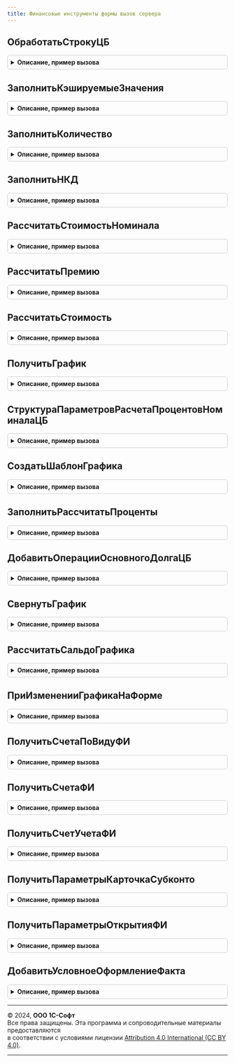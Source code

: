 ```yaml
---
title: Финансовые инструменты формы вызов сервера
---
```



## ОбработатьСтрокуЦБ
<details style="margin: 1em 0; padding: 0.5em; border: 1px solid #ccc; border-radius: 6px;">

<summary style="font-weight: bold; cursor: pointer;">Описание, пример вызова</summary>

```bsl

Процедура ОбработатьСтрокуЦБ(СтрокаЦБ, СтруктураДействий, КэшируемыеЗначения) Экспорт
```

Пример вызова
```bsl
ФинансовыеИнструментыФормыВызовСервера.ОбработатьСтрокуЦБ(СтрокаЦБ, СтруктураДействий, КэшируемыеЗначения) 
```
</details>

## ЗаполнитьКэшируемыеЗначения
<details style="margin: 1em 0; padding: 0.5em; border: 1px solid #ccc; border-radius: 6px;">

<summary style="font-weight: bold; cursor: pointer;">Описание, пример вызова</summary>

```bsl

Процедура ЗаполнитьКэшируемыеЗначения(СтрокаЦБ, СтруктураДействий, КэшируемыеЗначения) Экспорт
```

Пример вызова
```bsl
ФинансовыеИнструментыФормыВызовСервера.ЗаполнитьКэшируемыеЗначения(СтрокаЦБ, СтруктураДействий, КэшируемыеЗначения));
```
</details>

## ЗаполнитьКоличество
<details style="margin: 1em 0; padding: 0.5em; border: 1px solid #ccc; border-radius: 6px;">

<summary style="font-weight: bold; cursor: pointer;">Описание, пример вызова</summary>

```bsl

Процедура ЗаполнитьКоличество(СтрокаЦБ, СтруктураДействий, КэшируемыеЗначения) Экспорт
```

Пример вызова
```bsl
ФинансовыеИнструментыФормыВызовСервера.ЗаполнитьКоличество(СтрокаЦБ, СтруктураДействий, КэшируемыеЗначения));
```
</details>

## ЗаполнитьНКД
<details style="margin: 1em 0; padding: 0.5em; border: 1px solid #ccc; border-radius: 6px;">

<summary style="font-weight: bold; cursor: pointer;">Описание, пример вызова</summary>

```bsl

Процедура ЗаполнитьНКД(СтрокаЦБ, СтруктураДействий, КэшируемыеЗначения) Экспорт
```

Пример вызова
```bsl
ФинансовыеИнструментыФормыВызовСервера.ЗаполнитьНКД(СтрокаЦБ, СтруктураДействий, КэшируемыеЗначения));
```
</details>

## РассчитатьСтоимостьНоминала
<details style="margin: 1em 0; padding: 0.5em; border: 1px solid #ccc; border-radius: 6px;">

<summary style="font-weight: bold; cursor: pointer;">Описание, пример вызова</summary>

```bsl

Процедура РассчитатьСтоимостьНоминала(СтрокаЦБ, СтруктураДействий, КэшируемыеЗначения) Экспорт
```

Пример вызова
```bsl
ФинансовыеИнструментыФормыВызовСервера.РассчитатьСтоимостьНоминала(СтрокаЦБ, СтруктураДействий, КэшируемыеЗначения));
```
</details>

## РассчитатьПремию
<details style="margin: 1em 0; padding: 0.5em; border: 1px solid #ccc; border-radius: 6px;">

<summary style="font-weight: bold; cursor: pointer;">Описание, пример вызова</summary>

```bsl

Процедура РассчитатьПремию(СтрокаЦБ, СтруктураДействий, КэшируемыеЗначения) Экспорт
```

Пример вызова
```bsl
ФинансовыеИнструментыФормыВызовСервера.РассчитатьПремию(СтрокаЦБ, СтруктураДействий, КэшируемыеЗначения));
```
</details>

## РассчитатьСтоимость
<details style="margin: 1em 0; padding: 0.5em; border: 1px solid #ccc; border-radius: 6px;">

<summary style="font-weight: bold; cursor: pointer;">Описание, пример вызова</summary>

```bsl

Процедура РассчитатьСтоимость(СтрокаЦБ, СтруктураДействий, КэшируемыеЗначения) Экспорт
```

Пример вызова
```bsl
ФинансовыеИнструментыФормыВызовСервера.РассчитатьСтоимость(СтрокаЦБ, СтруктураДействий, КэшируемыеЗначения));
```
</details>

## ПолучитьГрафик
<details style="margin: 1em 0; padding: 0.5em; border: 1px solid #ccc; border-radius: 6px;">

<summary style="font-weight: bold; cursor: pointer;">Описание, пример вызова</summary>

```bsl

Функция ПолучитьГрафик(СтруктураДействий, КонтекстВерсии, ПараметрыГрафика = Неопределено) Экспорт
```

Пример вызова
```bsl
Результат = ФинансовыеИнструментыФормыВызовСервера.ПолучитьГрафик(СтруктураДействий, КонтекстВерсии, ПараметрыГрафика);
```
</details>

## СтруктураПараметровРасчетаПроцентовНоминалаЦБ
<details style="margin: 1em 0; padding: 0.5em; border: 1px solid #ccc; border-radius: 6px;">

<summary style="font-weight: bold; cursor: pointer;">Описание, пример вызова</summary>

```bsl

Функция СтруктураПараметровРасчетаПроцентовНоминалаЦБ(КонтекстФИ, КонтекстВерсииГрафика) Экспорт
```

Пример вызова
```bsl
Результат = ФинансовыеИнструментыФормыВызовСервера.СтруктураПараметровРасчетаПроцентовНоминалаЦБ(КонтекстФИ, КонтекстВерсииГрафика) 
```
</details>

## СоздатьШаблонГрафика
<details style="margin: 1em 0; padding: 0.5em; border: 1px solid #ccc; border-radius: 6px;">

<summary style="font-weight: bold; cursor: pointer;">Описание, пример вызова</summary>

```bsl

Функция СоздатьШаблонГрафика(ЕстьПроценты, ЕстьКомиссии, ЕстьШтрафы) Экспорт
```

Пример вызова
```bsl
Результат = ФинансовыеИнструментыФормыВызовСервера.СоздатьШаблонГрафика(ЕстьПроценты, ЕстьКомиссии, ЕстьШтрафы));
```
</details>

## ЗаполнитьРассчитатьПроценты
<details style="margin: 1em 0; padding: 0.5em; border: 1px solid #ccc; border-radius: 6px;">

<summary style="font-weight: bold; cursor: pointer;">Описание, пример вызова</summary>

```bsl

Функция ЗаполнитьРассчитатьПроценты(КонтекстВерсии, ПараметрыРасчета, ДатаФактическихДанных = Неопределено) Экспорт
```

Пример вызова
```bsl
Результат = ФинансовыеИнструментыФормыВызовСервера.ЗаполнитьРассчитатьПроценты(КонтекстВерсии, ПараметрыРасчета, ДатаФактическихДанных);
```
</details>

## ДобавитьОперацииОсновногоДолгаЦБ
<details style="margin: 1em 0; padding: 0.5em; border: 1px solid #ccc; border-radius: 6px;">

<summary style="font-weight: bold; cursor: pointer;">Описание, пример вызова</summary>

```bsl

Функция ДобавитьОперацииОсновногоДолгаЦБ(График, ОсновнойДолг, ДатаФактическихДанных = Неопределено) Экспорт
```

Пример вызова
```bsl
Результат = ФинансовыеИнструментыФормыВызовСервера.ДобавитьОперацииОсновногоДолгаЦБ(График, ОсновнойДолг, ДатаФактическихДанных);
```
</details>

## СвернутьГрафик
<details style="margin: 1em 0; padding: 0.5em; border: 1px solid #ccc; border-radius: 6px;">

<summary style="font-weight: bold; cursor: pointer;">Описание, пример вызова</summary>

```bsl

Процедура СвернутьГрафик(График, ЕстьПроценты = Истина, ЕстьКомиссии = Истина, ЕстьШтрафы = Истина) Экспорт
```

Пример вызова
```bsl
ФинансовыеИнструментыФормыВызовСервера.СвернутьГрафик(График, ЕстьПроценты, ЕстьКомиссии, ЕстьШтрафы);
```
</details>

## РассчитатьСальдоГрафика
<details style="margin: 1em 0; padding: 0.5em; border: 1px solid #ccc; border-radius: 6px;">

<summary style="font-weight: bold; cursor: pointer;">Описание, пример вызова</summary>

```bsl

Процедура РассчитатьСальдоГрафика(КонтекстГрафика, ЕстьПроценты = Истина, ЕстьКомиссии = Истина, ЕстьШтрафы = Истина) Экспорт
```

Пример вызова
```bsl
ФинансовыеИнструментыФормыВызовСервера.РассчитатьСальдоГрафика(КонтекстГрафика, ЕстьПроценты, ЕстьКомиссии, ЕстьШтрафы);
```
</details>

## ПриИзмененииГрафикаНаФорме
<details style="margin: 1em 0; padding: 0.5em; border: 1px solid #ccc; border-radius: 6px;">

<summary style="font-weight: bold; cursor: pointer;">Описание, пример вызова</summary>

```bsl

Процедура ПриИзмененииГрафикаНаФорме(Форма, ВерсияФИ, СвернутьГрафик = Истина, РассчитатьСальдо = Истина, ОбновитьИтоги = Истина) Экспорт
```

Пример вызова
```bsl
ФинансовыеИнструментыФормыВызовСервера.ПриИзмененииГрафикаНаФорме(Форма, ВерсияФИ, СвернутьГрафик, РассчитатьСальдо, ОбновитьИтоги);
```
</details>

## ПолучитьСчетаПоВидуФИ
<details style="margin: 1em 0; padding: 0.5em; border: 1px solid #ccc; border-radius: 6px;">

<summary style="font-weight: bold; cursor: pointer;">Описание, пример вызова</summary>

```bsl

Функция ПолучитьСчетаПоВидуФИ(ВидФИ, Актив = Ложь) Экспорт
```

Пример вызова
```bsl
Результат = ФинансовыеИнструментыФормыВызовСервера.ПолучитьСчетаПоВидуФИ(ВидФИ, Актив);
```
</details>

## ПолучитьСчетаФИ
<details style="margin: 1em 0; padding: 0.5em; border: 1px solid #ccc; border-radius: 6px;">

<summary style="font-weight: bold; cursor: pointer;">Описание, пример вызова</summary>

```bsl

Функция ПолучитьСчетаФИ(ФИ, ИмяДокумента = Неопределено, ЭтоАктив = Истина) Экспорт
```

Пример вызова
```bsl
Результат = ФинансовыеИнструментыФормыВызовСервера.ПолучитьСчетаФИ(ФИ, ИмяДокумента, ЭтоАктив);
```
</details>

## ПолучитьСчетУчетаФИ
<details style="margin: 1em 0; padding: 0.5em; border: 1px solid #ccc; border-radius: 6px;">

<summary style="font-weight: bold; cursor: pointer;">Описание, пример вызова</summary>

```bsl

Функция ПолучитьСчетУчетаФИ(Организация, ДатаСреза, ФИ) Экспорт
```

Пример вызова
```bsl
Результат = ФинансовыеИнструментыФормыВызовСервера.ПолучитьСчетУчетаФИ(Организация, ДатаСреза, ФИ) 
```
</details>

## ПолучитьПараметрыКарточкаСубконто
<details style="margin: 1em 0; padding: 0.5em; border: 1px solid #ccc; border-radius: 6px;">

<summary style="font-weight: bold; cursor: pointer;">Описание, пример вызова</summary>

```bsl

Функция ПолучитьПараметрыКарточкаСубконто(ДокументСсылка, ИмяРеквизитСубконто = Неопределено) Экспорт
```

Пример вызова
```bsl
Результат = ФинансовыеИнструментыФормыВызовСервера.ПолучитьПараметрыКарточкаСубконто(ДокументСсылка, ИмяРеквизитСубконто);
```
</details>

## ПолучитьПараметрыОткрытияФИ
<details style="margin: 1em 0; padding: 0.5em; border: 1px solid #ccc; border-radius: 6px;">

<summary style="font-weight: bold; cursor: pointer;">Описание, пример вызова</summary>

```bsl

Функция ПолучитьПараметрыОткрытияФИ(Ссылка, ИдентификаторКоманды) Экспорт
```

Пример вызова
```bsl
Результат = ФинансовыеИнструментыФормыВызовСервера.ПолучитьПараметрыОткрытияФИ(Ссылка, ИдентификаторКоманды) 
```
</details>

## ДобавитьУсловноеОформлениеФакта
<details style="margin: 1em 0; padding: 0.5em; border: 1px solid #ccc; border-radius: 6px;">

<summary style="font-weight: bold; cursor: pointer;">Описание, пример вызова</summary>

```bsl

Процедура ДобавитьУсловноеОформлениеФакта(Форма, ДатаФакта = Неопределено) Экспорт
```

Пример вызова
```bsl
ФинансовыеИнструментыФормыВызовСервера.ДобавитьУсловноеОформлениеФакта(Форма, ДатаФакта);
```
</details>

---

© 2024, **ООО 1С-Софт**  
Все права защищены. Эта программа и сопроводительные материалы предоставляются  
в соответствии с условиями лицензии [Attribution 4.0 International (CC BY 4.0)](https://creativecommons.org/licenses/by/4.0/legalcode).

---
